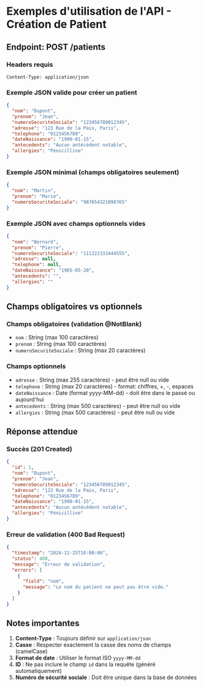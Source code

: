 # Exemples d'utilisation de l'API - Création de Patient

## Endpoint: POST /patients

### Headers requis
```
Content-Type: application/json
```

### Exemple JSON valide pour créer un patient

```json
{
  "nom": "Dupont",
  "prenom": "Jean",
  "numeroSecuriteSociale": "123456789012345",
  "adresse": "123 Rue de la Paix, Paris",
  "telephone": "0123456789",
  "dateNaissance": "1990-01-15",
  "antecedents": "Aucun antécédent notable",
  "allergies": "Pénicilline"
}
```

### Exemple JSON minimal (champs obligatoires seulement)

```json
{
  "nom": "Martin",
  "prenom": "Marie",
  "numeroSecuriteSociale": "987654321098765"
}
```

### Exemple JSON avec champs optionnels vides

```json
{
  "nom": "Bernard",
  "prenom": "Pierre",
  "numeroSecuriteSociale": "111222333444555",
  "adresse": null,
  "telephone": null,
  "dateNaissance": "1985-05-20",
  "antecedents": "",
  "allergies": ""
}
```

## Champs obligatoires vs optionnels

### Champs obligatoires (validation @NotBlank)
- `nom` : String (max 100 caractères)
- `prenom` : String (max 100 caractères)  
- `numeroSecuriteSociale` : String (max 20 caractères)

### Champs optionnels
- `adresse` : String (max 255 caractères) - peut être null ou vide
- `telephone` : String (max 20 caractères) - format: chiffres, +, -, espaces
- `dateNaissance` : Date (format yyyy-MM-dd) - doit être dans le passé ou aujourd'hui
- `antecedents` : String (max 500 caractères) - peut être null ou vide
- `allergies` : String (max 500 caractères) - peut être null ou vide

## Réponse attendue

### Succès (201 Created)
```json
{
  "id": 1,
  "nom": "Dupont",
  "prenom": "Jean", 
  "numeroSecuriteSociale": "123456789012345",
  "adresse": "123 Rue de la Paix, Paris",
  "telephone": "0123456789",
  "dateNaissance": "1990-01-15",
  "antecedents": "Aucun antécédent notable",
  "allergies": "Pénicilline"
}
```

### Erreur de validation (400 Bad Request)
```json
{
  "timestamp": "2024-12-25T10:00:00",
  "status": 400,
  "message": "Erreur de validation",
  "errors": [
    {
      "field": "nom",
      "message": "Le nom du patient ne peut pas être vide."
    }
  ]
}
```

## Notes importantes

1. **Content-Type** : Toujours définir sur `application/json`
2. **Casse** : Respecter exactement la casse des noms de champs (camelCase)
3. **Format de date** : Utiliser le format ISO `yyyy-MM-dd`
4. **ID** : Ne pas inclure le champ `id` dans la requête (généré automatiquement)
5. **Numéro de sécurité sociale** : Doit être unique dans la base de données
